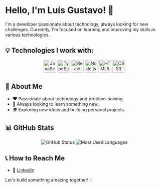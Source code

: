 # Hello, I'm Luís Gustavo! 👋

I'm a developer passionate about technology, always looking for new challenges. Currently, I'm focused on learning and improving my skills in various technologies.

## 💡 Technologies I work with:

<div align="center">
  <img src="https://cdn.jsdelivr.net/gh/devicons/devicon/icons/javascript/javascript-original.svg" height="40" alt="JavaScript"/>
  <img src="https://cdn.jsdelivr.net/gh/devicons/devicon/icons/typescript/typescript-original.svg" height="40" alt="TypeScript"/>
  <img src="https://cdn.jsdelivr.net/gh/devicons/devicon/icons/react/react-original.svg" height="40" alt="React"/>
  <img src="https://cdn.jsdelivr.net/gh/devicons/devicon/icons/nodejs/nodejs-original.svg" height="40" alt="Node.js"/>
  <img src="https://cdn.jsdelivr.net/gh/devicons/devicon/icons/html5/html5-original.svg" height="40" alt="HTML5"/>
  <img src="https://cdn.jsdelivr.net/gh/devicons/devicon/icons/css3/css3-original.svg" height="40" alt="CSS3"/>
</div>

## 🚀 About Me

- ❤️ Passionate about technology and problem-solving.
- 🌟 Always looking to learn something new.
- 🌍 Exploring new ideas and building personal projects.

## 📊 GitHub Stats

<div align="center">
  <img src="https://github-readme-stats.vercel.app/api?username=Gustabolou&show_icons=true&theme=radical&height=150" alt="GitHub Status"/>
  <img src="https://github-readme-stats.vercel.app/api/top-langs/?username=Gustabolou&layout=compact&theme=radical&height=150" alt="Most Used Languages"/>
</div>

## 📞 How to Reach Me

- 🚷 [LinkedIn](https://www.linkedin.com/in/lu%C3%ADs-gustavo-sales-b%C3%B3z-244083357/)

Let's build something amazing together! 💡
